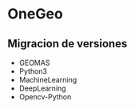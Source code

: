 # OneGeo
## Migracion de versiones
+ GEOMAS
+ Python3
+ MachineLearning
+ DeepLearning
+ Opencv-Python
